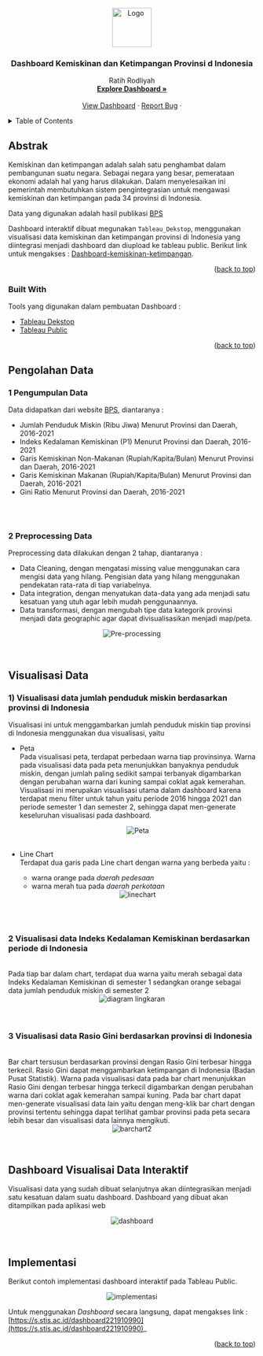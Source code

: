 <div id="top"></div>
<!--
*** Thanks for checking out the Best-README-Template. If you have a suggestion
*** that would make this better, please fork the repo and create a pull request
*** or simply open an issue with the tag "enhancement".
*** Don't forget to give the project a star!
*** Thanks again! Now go create something AMAZING! :D
-->



<!-- PROJECT SHIELDS -->
<!--
*** I'm using markdown "reference style" links for readability.
*** Reference links are enclosed in brackets [ ] instead of parentheses ( ).
*** See the bottom of this document for the declaration of the reference variables
*** for contributors-url, forks-url, etc. This is an optional, concise syntax you may use.
*** https://www.markdownguide.org/basic-syntax/#reference-style-links
-->


<!-- PROJECT LOGO -->
<br />
<div align="center">
  <a href="https://github.com/ratihrdlyh/dashboard-kemiskinan-dan-ketimpangan-Provinsi-Indonesia">
    <img src="images/dashboarrd.png" alt="Logo" width="80" height="80">
  </a>

  <h3 align="center">Dashboard Kemiskinan dan Ketimpangan Provinsi d Indonesia</h3>

  <p align="center">
    Ratih Rodliyah
    <br />
    <a href="https://public.tableau.com/app/profile/ratih.rodliyah/viz/KemisikinanIndonesiaTahun2016-2021/Dashboard1?publish=yes"><strong>Explore Dashboard »</strong></a>
    <br />
    <br />
    <a href="https://public.tableau.com/app/profile/ratih.rodliyah/viz/KemisikinanIndonesiaTahun2016-2021/Dashboard1?publish=yes">View Dashboard</a>
    ·
    <a href="https://github.com/ratihrdlyh/dashboard-kemiskinan-dan-ketimpangan-Provinsi-Indonesia">Report Bug</a>
    ·
  </p>
</div>



<!-- TABLE OF CONTENTS -->
<details>
  <summary>Table of Contents</summary>
  <ol>
    <li>
      <a href="#abstrak">Abstrak</a>
      <ul>
        <li><a href="#built-with">Built With</a></li>
      </ul>
    </li>
    <li>
      <a href="#pengolahan-data">Pengolahan Data</a>
      <ul>
        <li><a href="#1-pengumpulan-data">Pengumpulan Data</a></li>
        <li><a href="#2-preprocessing-data">Preprocessing Data</a></li>
      </ul>
    </li>
    <li>
      <a href="#visualisasi-data">Visualisasi Data</a></li>
      <ul>
        <li><a href="#1-visualisasi-data-jumlah-penduduk-miskin-berdasarkan-provinsi-di-indonesia">Visualisasi data jumlah penduduk miskin berdasarkan provinsi di  Indonesia</br></a></li>
        <li><a href="#2-visualisasi-data-indeks-kedalaman-kemiskinan-berdasarkan-periode-di-indonesia">Visualisasi data Indeks Kedalaman Kemiskinan berdasarkan periode di Indonesia</br></a></li>
        <li><a href="#3-visualisasi-data-rasio-gini-berdasarkan-provinsi-di-indonesia">Visualisasi data Rasio Gini berdasarkan provinsi di Indonesia</br></a></li>
      </ul>
    <li><a href="#dashboard-visualisai-data-interaktif">Dashboard Visualisai Data Interaktif</br></a></li>
    <li><a href="#implementasi">Implementasi</a></li>
  </ol>
</details>



<!-- ABOUT THE PROJECT -->
## Abstrak


Kemiskinan dan ketimpangan adalah salah satu penghambat dalam pembangunan suatu negara. Sebagai negara yang besar, pemerataan ekonomi adalah hal yang harus dilakukan. Dalam menyelesaikan ini pemerintah membutuhkan sistem pengintegrasian untuk mengawasi kemiskinan dan ketimpangan pada 34 provinsi di Indonesia.

Data yang digunakan adalah hasil publikasi [BPS](https://www.bps.go.id/)

Dashboard interaktif dibuat megunakan `Tableau_Dekstop`, menggunakan visualisasi data kemiskinan dan ketimpangan provinsi di Indonesia yang diintegrasi menjadi dashboard dan diupload ke tableau public. Berikut link untuk mengakses :   [Dashboard-kemiskinan-ketimpangan](https://public.tableau.com/app/profile/ratih.rodliyah/viz/KemisikinanIndonesiaTahun2016-2021/Dashboard1?publish=yes).

<p align="right">(<a href="#top">back to top</a>)</p>



### Built With

Tools yang digunakan dalam pembuatan Dashboard :

* [Tableau Dekstop](https://nextjs.org/)
* [Tableau Public](https://reactjs.org/)

<p align="right">(<a href="#top">back to top</a>)</p>



<!-- GETTING STARTED -->
## Pengolahan Data
### 1 Pengumpulan Data

Data didapatkan dari website [BPS](https://www.bps.go.id/), diantaranya :
* Jumlah Penduduk Miskin (Ribu Jiwa) Menurut Provinsi dan Daerah, 2016-2021
* Indeks Kedalaman Kemiskinan (P1) Menurut Provinsi dan Daerah, 2016-2021
* Garis Kemiskinan Non-Makanan (Rupiah/Kapita/Bulan) Menurut Provinsi dan Daerah, 2016-2021
* Garis Kemiskinan Makanan (Rupiah/Kapita/Bulan) Menurut Provinsi dan Daerah, 2016-2021
* Gini Ratio Menurut Provinsi dan Daerah, 2016-2021
</br>
</br>

### 2 Preprocessing Data

Preprocessing data dilakukan  dengan 2 tahap, diantaranya :
* Data Cleaning, dengan mengatasi missing value menggunakan cara mengisi data yang hilang. Pengisian data yang hilang menggunakan pendekatan rata-rata di tiap variabelnya. 
* Data integration, dengan menyatukan data-data yang ada menjadi satu kesatuan yang utuh agar lebih mudah penggunaannya.
* Data transformasi, dengan mengubah tipe data kategorik provinsi menjadi data geographic agar dapat divisualisasikan menjadi map/peta. 
<div align="center">
<img src="images/pre.png" alt="Pre-processing">
</div>
</br>
</br>


## Visualisasi Data

### 1)	Visualisasi data jumlah penduduk miskin berdasarkan provinsi di Indonesia
Visualisasi ini untuk menggambarkan jumlah penduduk miskin tiap provinsi di Indonesia menggunakan dua visualisasi, yaitu 

* Peta</br>
  Pada visualisasi peta, terdapat perbedaan warna tiap provinsinya. Warna pada visualisasi data pada peta menunjukkan banyaknya penduduk miskin, dengan jumlah paling sedikit sampai terbanyak digambarkan dengan perubahan warna dari kuning sampai coklat agak kemerahan. Visualisasi ini merupakan visualisasi utama dalam dashboard karena terdapat menu filter untuk tahun yaitu periode 2016 hingga 2021 dan periode semester 1 dan semester 2, sehingga dapat men-generate keseluruhan visualisasi pada dashboard.
  <div align="center">
  <img src="images/peta.png" alt="Peta">
  </div>
  </br>

* Line Chart</br>
  Terdapat dua garis pada Line chart dengan warna yang berbeda yaitu :
  - warna orange pada _daerah pedesaan_  
  - warna merah tua pada _daerah perkotaan_
  <div align="center">
  <img src="images/line.png" alt="linechart">
  </div>
</br>
</br>

### 2	Visualisasi data Indeks Kedalaman Kemiskinan berdasarkan periode di Indonesia
</br>
Pada tiap bar dalam chart, terdapat dua warna yaitu merah sebagai data Indeks Kedalaman Kemiskinan di semester 1 sedangkan  orange sebagai data jumlah penduduk miskin di semester 2
<div align="center">
<img src="images/ling.png" alt="diagram lingkaran">
</div>
</br>
</br>

### 3	Visualisasi data Rasio Gini berdasarkan provinsi di Indonesia
</br>
Bar chart tersusun berdasarkan provinsi dengan Rasio Gini terbesar hingga terkecil. Rasio Gini dapat menggambarkan ketimpangan di Indonesia (Badan Pusat Statistik). Warna pada visualisasi data pada bar chart menunjukkan Rasio Gini dengan terbesar hingga terkecil digambarkan dengan perubahan warna dari coklat agak kemerahan sampai kuning. Pada bar chart dapat men-generate visualisasi data lain yaitu dengan meng-klik bar chart dengan provinsi tertentu sehingga dapat terlihat gambar provinsi pada peta secara lebih besar dan visualisasi data lainnya mengikuti.
<div align="center">
<img src="images/bar2.png" alt="barchart2">
</div>
</br>
</br>

## Dashboard Visualisai Data Interaktif
Visualisasi data yang sudah dibuat selanjutnya akan diintegrasikan menjadi satu kesatuan dalam suatu dashboard. Dashboard yang dibuat akan ditampilkan pada aplikasi web 
<div align="center">
<img src="images/dashboarrd.png" alt="dashboard">
</div>
</br>
</br>

## Implementasi

Berikut contoh implementasi dashboard interaktif pada Tableau Public. 
<div align="center">
<img src="images/imp.png" alt="implementasi">
</div>

Untuk menggunakan _Dashboard_ secara langsung, dapat mengakses link : [https://s.stis.ac.id/dashboard221910990](https://s.stis.ac.id/dashboard221910990)_

<p align="right">(<a href="#top">back to top</a>)</p>

